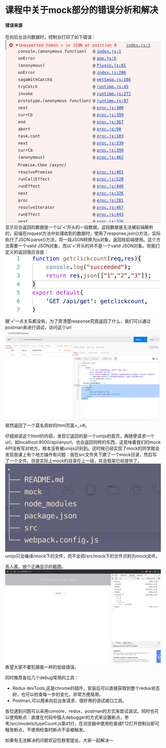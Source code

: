 # 课程中关于mock部分的错误分析和解决
#### 错误来源
在向后台访问数据时，控制台打印了如下错误：
![1](posts/error.png)
显示后台返回的数据是一个以'<'开头的一段数据，这段数据是无法被前端解析的，前端在request方法中处理收到的数据时，使用了response.json()方法，实际执行了JSON.parse()方法，将一段JSON转换为js对象，返回给前端使用。这个方法需要一个valid JSON对象，而以'<'开头的并不是一个valid JSON对象。但我们定义的返回值应该是：
![2](posts/code.png)
跟'<'一点关系都没有，为了弄清楚response究竟返回了什么，我们可以通过postman来进行调试，访问这个url
![3](posts/postman.png)
居然返回了一个莫名奇妙的html页面=_=#。


仔细阅读这个html的内容，发现它返回的是一个umijs的首页，再随便请求一个url，如localhost:8000/api/anyurl，也会返回同样的东西。这意味着我们的mock API没有写对地方，根本没有被umijs识别到。这时候已经实现了mock的同学就会发现我课上有个地方操作有问题：我在src文件夹下建了一个mock目录，然后写了一个文件。但是实际上mock的目录在上一级，并且框架已经提供了。
![4](posts/tree.png)
umijs只会编译/mock下的文件，而不会把/src/mock下的文件识别为mock文件。


丢人匿。放个正确显示的截图。
![5](posts/result.png)
希望大家不要犯跟我一样的低级错误。


同时推荐各位几个debug常用的工具：
 - Redux devTools,这是chrome的插件，安装后可以直接获取到整个redux状态树，也可以检查每一步的变化，非常方便易用。
 - Postman,可以用来向后台发请求，很好用的调试接口工具。

各位遇到问题可以采用console，redux，postman的方式来尝试调试，同时也可以使用断点：直接在代码中插入debugger的方式来设置断点，参考/src/models/typeCount.js第41行，在浏览器中使用检查或F12打开控制台即可触发断点，不使用检查时断点不会被触发。


如果有无法解决的问题欢迎在群里提出，大家一起解决～
